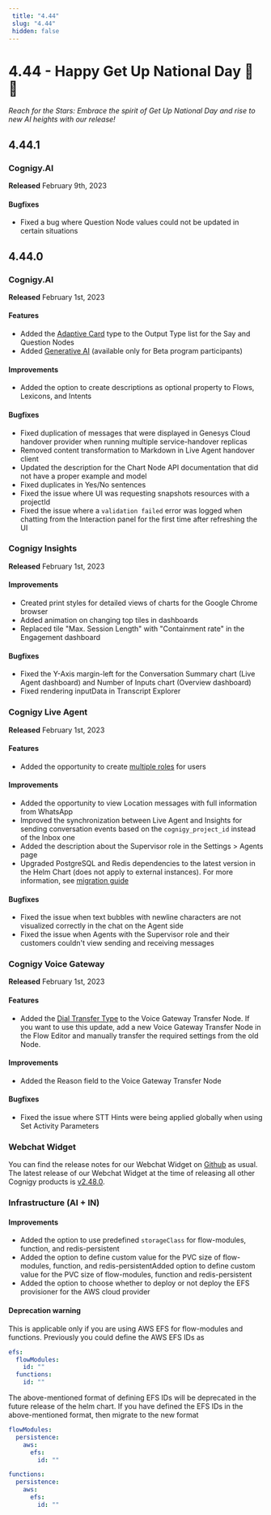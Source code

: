 ```yaml
---
 title: "4.44" 
 slug: "4.44" 
 hidden: false 
---
```


# 4.44 - Happy Get Up National Day 🧗 🌟

*Reach for the Stars: Embrace the spirit of Get Up National Day and rise to new AI heights with our release!*

## 4.44.1

### Cognigy.AI

**Released** February 9th, 2023

#### Bugfixes

- Fixed a bug where Question Node values could not be updated in certain situations

## 4.44.0

### Cognigy.AI

**Released** February 1st, 2023

#### Features

- Added the [Adaptive Card](../ai/flow-nodes/message/say.md#adaptive-card) type to the Output Type list for the Say and Question Nodes
- Added [Generative AI](../ai/generative-ai.md) (available only for Beta program participants)

#### Improvements

- Added the option to create descriptions as optional property to Flows, Lexicons, and Intents

#### Bugfixes

- Fixed duplication of messages that were displayed in Genesys Cloud handover provider when running multiple service-handover replicas
- Removed content transformation to Markdown in Live Agent handover client 
- Updated the description for the Chart Node API documentation that did not have a proper example and model 
- Fixed duplicates in Yes/No sentences 
- Fixed the issue where UI was requesting snapshots resources with a projectId 
- Fixed the issue where a `validation failed` error was logged when chatting from the Interaction panel for the first time after refreshing the UI

### Cognigy Insights

**Released** February 1st, 2023

#### Improvements

- Created print styles for detailed views of charts for the Google Chrome browser
- Added animation on changing top tiles in dashboards
- Replaced tile "Max. Session Length" with "Containment rate" in the Engagement dashboard 

#### Bugfixes

- Fixed the Y-Axis margin-left for the Conversation Summary chart (Live Agent dashboard) and Number of Inputs chart (Overview dashboard) 
- Fixed rendering inputData in Transcript Explorer 

### Cognigy Live Agent

**Released** February 1st, 2023

#### Features

- Added the opportunity to create [multiple roles](../live-agent/roles.md#multiple-roles) for users

#### Improvements

- Added the opportunity to view Location messages with full information from WhatsApp
- Improved the synchronization between Live Agent and Insights for sending conversation events based on the `cognigy_project_id` instead of the Inbox one 
- Added the description about the Supervisor role in the Settings > Agents page 
- Upgraded PostgreSQL and Redis dependencies to the latest version in the Helm Chart (does not apply to external instances). For more information, see [migration guide](../live-agent/installation/migration/helm-dependencies.md)

#### Bugfixes

- Fixed the issue when text bubbles with newline characters are not visualized correctly in the chat on the Agent side
- Fixed the issue when Agents with the Supervisor role and their customers couldn't view sending and receiving messages 

### Cognigy Voice Gateway

**Released** February 1st, 2023

#### Features

- Added the [Dial Transfer Type](../ai/flow-nodes/vg/transfer.md) to the Voice Gateway Transfer Node. If you want to use this update, add a new Voice Gateway Transfer Node in the Flow Editor and manually transfer the required settings from the old Node.
  
#### Improvements

- Added the Reason field to the Voice Gateway Transfer Node   

#### Bugfixes

- Fixed the issue where STT Hints were being applied globally when using Set Activity Parameters

### Webchat Widget

You can find the release notes for our Webchat Widget on [Github](https://github.com/Cognigy/WebchatWidget/releases) as usual. The latest release of our Webchat Widget at the time of releasing all other Cognigy products is [v2.48.0](https://github.com/Cognigy/WebchatWidget/releases/tag/v2.48.0).

### Infrastructure (AI + IN)

#### Improvements

- Added the option to use predefined `storageClass` for flow-modules, function, and redis-persistent
- Added the option to define custom value for the PVC size of flow-modules, function, and redis-persistentAdded option to define custom value for the PVC size of flow-modules, function and redis-persistent
- Added the option to choose whether to deploy or not deploy the EFS provisioner for the AWS cloud provider

#### Deprecation warning

This is applicable only if you are using AWS EFS for flow-modules and functions. Previously you could define the AWS EFS IDs as

```yaml
efs:
  flowModules:
    id: ""
  functions:
    id: ""
```

The above-mentioned format of defining EFS IDs will be deprecated in the future release of the helm chart. If you have defined the EFS IDs in the above-mentioned format, then migrate to the new format

```yaml
flowModules:
  persistence:
    aws:
      efs:
        id: ""

functions:
  persistence:
    aws:
      efs:
        id: ""
```